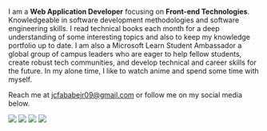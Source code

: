 I am a **Web Application Developer** focusing on **Front-end Technologies**. Knowledgeable in software development methodologies and software engineering skills. I read technical books each month for a deep understanding of some interesting topics and also to keep my knowledge portfolio up to date. I am also a Microsoft Learn Student Ambassador a global group of campus leaders who are eager to help fellow students, create robust tech communities, and develop technical and career skills for the future. In my alone time, I like to watch anime and spend some time with myself.

Reach me at jcfababeir09@gmail.com or follow me on my social media below.

[<img src="https://img.shields.io/badge/Facebook-1877F2?style=for-the-badge&logo=facebook&logoColor=white" />](https://www.facebook.com/jcavenue30)
[<img src="https://img.shields.io/badge/LinkedIn-0077B5?style=for-the-badge&logo=linkedin&logoColor=white" />](https://www.linkedin.com/in/jcavenue)
[<img src="https://img.shields.io/badge/Twitter-1DA1F2?style=for-the-badge&logo=twitter&logoColor=white" />](https://twitter.com/jcavenue30)
[<img src="https://img.shields.io/badge/GitHub-100000?style=for-the-badge&logo=github&logoColor=white" />](https://github.com/jcavenue)

